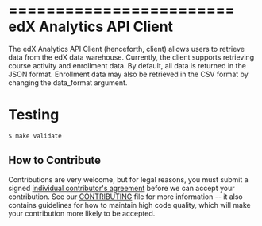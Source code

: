 ========================
edX Analytics API Client
========================

The edX Analytics API Client (henceforth, client) allows users to retrieve data from the edX data warehouse. Currently,
the client supports retrieving course activity and enrollment data. By default, all data is returned in the JSON format.
Enrollment data may also be retrieved in the CSV format by changing the data_format argument.

Testing
=======
    $ make validate


How to Contribute
-----------------

Contributions are very welcome, but for legal reasons, you must submit a signed
[individual contributor's agreement](http://code.edx.org/individual-contributor-agreement.pdf)
before we can accept your contribution. See our
[CONTRIBUTING](https://github.com/edx/edx-platform/blob/master/CONTRIBUTING.rst)
file for more information -- it also contains guidelines for how to maintain
high code quality, which will make your contribution more likely to be accepted.
